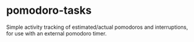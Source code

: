 pomodoro-tasks
==============

Simple activity tracking of estimated/actual pomodoros and interruptions, for use with an external pomodoro timer. 